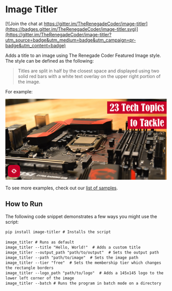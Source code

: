 # Image Titler

[![Join the chat at https://gitter.im/TheRenegadeCoder/image-titler](https://badges.gitter.im/TheRenegadeCoder/image-titler.svg)](https://gitter.im/TheRenegadeCoder/image-titler?utm_source=badge&utm_medium=badge&utm_campaign=pr-badge&utm_content=badge)

Adds a title to an image using The Renegade Coder Featured Image style. The style can be
defined as the following:

> Titles are split in half by the closest space and displayed using two solid red bars
> with a white text overlay on the upper right portion of the image.

For example:

![23 Tech Topics to Tackle](https://raw.githubusercontent.com/TheRenegadeCoder/image-titler/master/samples/23-tech-topics-to-tackle-featured-image-v1-8-0.JPEG)

To see more examples, check out our [list of samples](https://github.com/TheRenegadeCoder/image-titler/tree/master/samples).

## How to Run

The following code snippet demonstrates a few ways you might use the script:

```shell
pip install image-titler # Installs the script

image_titler # Runs as default
image_titler --title "Hello, World!"  # Adds a custom title
image_titler --output_path "path/to/output"  # Sets the output path
image_titler --path "path/to/image"  # Sets the image path
image_titler --tier "free"  # Sets the membership tier which changes the rectangle borders
image_titler --logo_path "path/to/logo"  # Adds a 145x145 logo to the lower left corner of the image
image_titler --batch # Runs the program in batch mode on a directory
```
